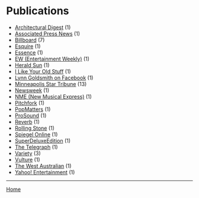 # Publications

  * [Architectural Digest](./architectural-digest/) (1)
  * [Associated Press News](./associated-press-news/) (1)
  * [Billboard](./billboard/) (7)
  * [Esquire](./esquire/) (1)
  * [Essence](./essence/) (1)
  * [EW (Entertainment Weekly)](./ew-entertainment-weekly/) (1)
  * [Herald Sun](./herald-sun/) (1)
  * [I Like Your Old Stuff](./i-like-your-old-stuff/) (1)
  * [Lynn Goldsmith on Facebook](./lynn-goldsmith-on-facebook/) (1)
  * [Minneapolis Star Tribune](./minneapolis-star-tribune/) (13)
  * [Newsweek](./newsweek/) (1)
  * [NME (New Musical Express)](./nme-new-musical-express/) (1)
  * [Pitchfork](./pitchfork/) (1)
  * [PopMatters](./popmatters/) (1)
  * [ProSound](./prosound/) (1)
  * [Reverb](./reverb/) (1)
  * [Rolling Stone](./rolling-stone/) (1)
  * [Spiegel Online](./spiegel-online/) (1)
  * [SuperDeluxeEdition](./superdeluxeedition/) (1)
  * [The Telegraph](./the-telegraph/) (1)
  * [Variety](./variety/) (3)
  * [Vulture](./vulture/) (1)
  * [The West Australian](./the-west-australian/) (1)
  * [Yahoo! Entertainment](./yahoo-entertainment/) (1)

----

[Home](../)
